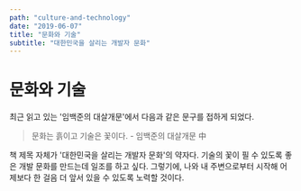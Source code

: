 ```yaml
---
path: "culture-and-technology"
date: "2019-06-07"
title: "문화와 기술"
subtitle: "대한민국을 살리는 개발자 문화"
---
```


# 문화와 기술

최근 읽고 있는 '임백준의 대살개문'에서 다음과 같은 문구를 접하게 되었다.

> 문화는 흙이고 기술은 꽃이다. - 임백준의 대살개문 中

책 제목 자체가 '대한민국을 살리는 개발자 문화'의 약자다.
기술의 꽃이 필 수 있도록 좋은 개발 문화를 만드는데 일조를 하고 싶다.
그렇기에, 나와 내 주변으로부터 시작해 어제보다 한 걸음 더 앞서 있을 수 있도록 노력할 것이다.
